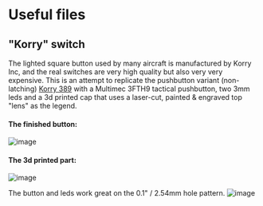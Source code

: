 # Useful files

## "Korry" switch

The lighted square button used by many aircraft is manufactured by Korry Inc, and the real switches are 
very high quality but also very very expensive. This is an attempt to replicate the pushbutton variant 
(non-latching) [Korry 389](https://www.korry.com/Content/SiteDocuments/389%20Switch_Technical%20Guide.pdf) 
with a Multimec 3FTH9 tactical pushbutton, two 3mm leds and a 3d printed cap that uses a laser-cut, painted & engraved
top "lens" as the legend.

#### The finished button:
![image](https://user-images.githubusercontent.com/2587818/120824036-b4748700-c560-11eb-8a9f-6544af22138c.png)

#### The 3d printed part:
![image](https://user-images.githubusercontent.com/2587818/120824662-53997e80-c561-11eb-8cc0-6400c9c45c01.png)

The button and leds work great on the 0.1" / 2.54mm hole pattern.
![image](https://user-images.githubusercontent.com/2587818/120824801-762b9780-c561-11eb-95d6-79e370ceac0c.png)


